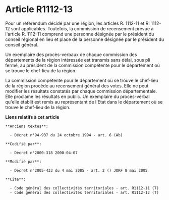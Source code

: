# Article R1112-13

Pour un référendum décidé par une région, les articles R. 1112-11 et R. 1112-12 sont applicables. Toutefois, la commission de
recensement prévue à l'article R. 1112-11 comprend une personne désignée par le président du conseil régional en lieu et
place de la personne désignée par le président du conseil général.

Un exemplaire des procès-verbaux de chaque commission des départements de la région intéressée est transmis sans délai, sous
pli fermé, au président de la commission compétente pour le département où se trouve le chef-lieu de la région.

La commission compétente pour le département où se trouve le chef-lieu de la région procède au recensement général des votes.
Elle ne peut modifier les résultats constatés par chaque commission départementale. Elle proclame les résultats en public. Un
exemplaire du procès-verbal qu'elle établit est remis au représentant de l'Etat dans le département où se trouve le chef-lieu
de la région.

**Liens relatifs à cet article**

	**Anciens textes**:

	  - Décret n°94-937 du 24 octobre 1994 - art. 6 (Ab)

	**Codifié par**:

	  - Décret n°2000-318 2000-04-07

	**Modifié par**:

	  - Décret n°2005-433 du 4 mai 2005 - art. 2 () JORF 8 mai 2005

	**Cite**:

	  - Code général des collectivités territoriales - art. R1112-11 (T)
	  - Code général des collectivités territoriales - art. R1112-12 (T)
